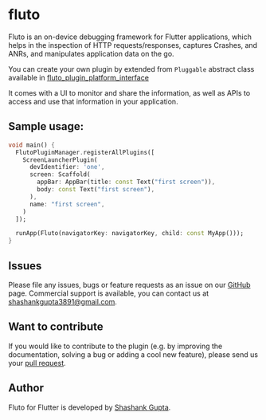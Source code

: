 # fluto

Fluto is an on-device debugging framework for Flutter applications, which helps in the inspection of HTTP requests/responses, captures Crashes, and ANRs, and manipulates application data on the go.

You can create your own plugin by extended from `Pluggable` abstract class available in [fluto_plugin_platform_interface](https://github.com/shashankgupta3891/fluto_plugin_platform_interface)

It comes with a UI to monitor and share the information, as well as APIs to access and use that information in your application.

## Sample usage:

```dart
void main() {
  FlutoPluginManager.registerAllPlugins([
    ScreenLauncherPlugin(
      devIdentifier: 'one',
      screen: Scaffold(
        appBar: AppBar(title: const Text("first screen")),
        body: const Text("first screen"),
      ),
      name: "first screen",
    )
  ]);

  runApp(Fluto(navigatorKey: navigatorKey, child: const MyApp()));
}
```


## Issues

Please file any issues, bugs or feature requests as an issue on our [GitHub](https://github.com/shashankgupta3891/fluto/issues) page. Commercial support is available, you can contact us at <shashankgupta3891@gmail.com>.

## Want to contribute

If you would like to contribute to the plugin (e.g. by improving the documentation, solving a bug or adding a cool new feature), please send us your [pull request](https://github.com/shashankgupta3891/fluto/pulls).

## Author


Fluto for Flutter is developed by [Shashank Gupta](https://github.com/shashankgupta3891).

